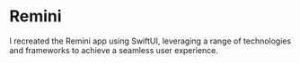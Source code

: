 # Remini
I recreated the Remini app using SwiftUI, leveraging a range of technologies and frameworks to achieve a seamless user experience.
